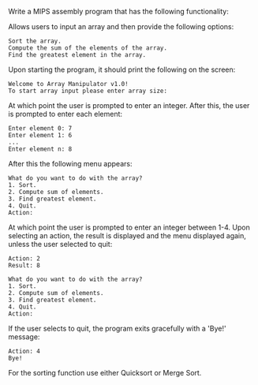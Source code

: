 Write a MIPS assembly program that has the following functionality:

Allows users to input an array and then provide the following options:

```
Sort the array.
Compute the sum of the elements of the array.
Find the greatest element in the array.
```

Upon starting the program, it should print the following on the screen:

```
Welcome to Array Manipulator v1.0!
To start array input please enter array size:
```

At which point the user is prompted to enter an integer. After this, the user is prompted to enter each element:

```
Enter element 0: 7
Enter element 1: 6
...
Enter element n: 8
```

After this the following menu appears:

```
What do you want to do with the array?
1. Sort.
2. Compute sum of elements.
3. Find greatest element.
4. Quit.
Action:
```

At which point the user is prompted to enter an integer between 1-4. Upon selecting an action, the result is displayed and the menu displayed again, unless the user selected to quit:

```
Action: 2
Result: 8

What do you want to do with the array?
1. Sort.
2. Compute sum of elements.
3. Find greatest element.
4. Quit.
Action:
```

If the user selects to quit, the program exits gracefully with a 'Bye!' message:

```
Action: 4
Bye!
```

For the sorting function use either Quicksort or Merge Sort.
